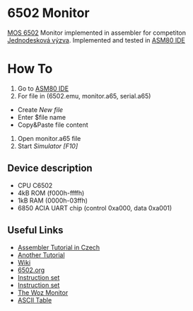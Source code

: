 # 6502 Monitor

[MOS 6502](https://en.wikipedia.org/wiki/MOS_Technology_6502) Monitor implemented in assembler for competiton [Jednodesková výzva](https://retrocip.cz/jednodeskova-vyzva-prvni-kolo/). Implemented and tested in [ASM80 IDE](http://www.asm80.com/)

# How To
1. Go to [ASM80 IDE](http://www.asm80.com/)
1. For file in (6502.emu, monitor.a65, serial.a65) 
* Create _New file_
* Enter $file name
* Copy&Paste file content
1. Open monitor.a65 file
1. Start _Simulator [F10]_

## Device description
- CPU C6502
- 4kB ROM (f000h-ffffh)
- 1kB RAM (0000h-03ffh)
- 6850 ACIA UART chip (control 0xa000, data 0xa001)

## Useful Links
- [Assembler Tutorial in Czech](https://strojak.cz/category/assembler/6502/)
- [Another Tutorial](https://skilldrick.github.io/easy6502/)
- [Wiki](https://en.wikipedia.org/wiki/MOS_Technology_6502)
- [6502.org](http://6502.org)
- [Instruction set](http://www.6502.org/tutorials/6502opcodes.html)
- [Instruction set](http://www.obelisk.me.uk/6502/reference.html)
- [The Woz Monitor](http://www.sbprojects.net/projects/apple1/wozmon.php)
- [ASCII Table](http://www.asciitable.com)
